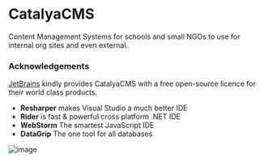 # CatalyaCMS

Content Management Systems for schools and small NGOs to use for internal org sites and even external.

### Acknowledgements

[JetBrains](https://www.jetbrains.com/?from=CatalyaCMS) kindly provides CatalyaCMS with a free open-source licence for their world class products.

- **Resharper** makes Visual Studio a much better IDE
- **Rider** is fast & powerful cross platform .NET IDE
- **WebStorm** The smartest JavaScript IDE
- **DataGrip** The one tool for all databases

![image](https://upload.wikimedia.org/wikipedia/commons/thumb/1/1a/JetBrains_Logo_2016.svg/121px-JetBrains_Logo_2016.svg.png)
